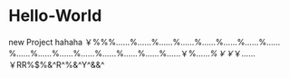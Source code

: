 # Hello-World
new Project
hahaha ￥%%%……%……%……%……%……%……%……%……%……%……%……%……%……%……%……%……￥%……*%￥￥*￥……￥RR%$%&^R^%&^Y^&&^
 
